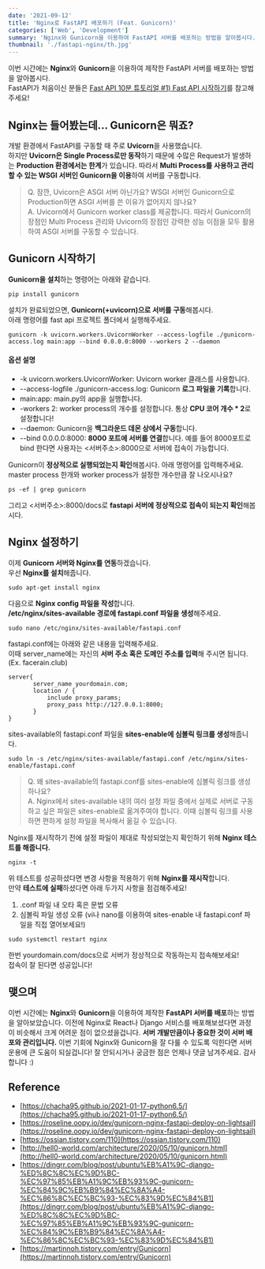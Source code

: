 ```yaml
---
date: '2021-09-12'
title: 'Nginx로 FastAPI 배포하기 (Feat. Gunicorn)'
categories: ['Web', 'Development']
summary: 'Nginx와 Gunicorn을 이용하여 FastAPI 서버를 배포하는 방법을 알아봅시다.'
thumbnail: './fastapi-nginx/th.jpg'
---
```


이번 시간에는 **Nginx**와 **Gunicorn**을 이용하여 제작한 FastAPI 서버를 배포하는 방법을 알아봅시다.  
FastAPI가 처음이신 분들은 [Fast API 10분 튜토리얼 #1) Fast API 시작하기](https://facerain.club/fast-api-tutorial-1/)를 참고해주세요! 

## Nginx는 들어봤는데... Gunicorn은 뭐죠?
개발 환경에서 FastAPI를 구동할 때 주로 **Uvicorn**을 사용했습니다.  
하지만 **Uvicorn은 Single Process로만 동작**하기 때문에 수많은 Request가 발생하는 **Production 환경에서는 한계**가 있습니다.
따라서 **Multi Process를 사용하고 관리할 수 있는 WSGI 서버인 Gunicorn을 이용**하여 서버를 구동합니다.
> Q. 잠깐, Uvicorn은 ASGI 서버 아닌가요? WSGI 서버인 Gunicorn으로 Production하면 ASGI 서버를 쓴 이유가 없어지지 않나요?  
> A. Uvicorn에서 Gunicorn worker class를 제공합니다. 따라서 Gunicorn의 장점인 Multi Process 관리와 Uvicorn의 장점인 강력한 성능 이점을 모두 활용하여 ASGI 서버를 구동할 수 있습니다. 

## Gunicorn 시작하기
**Gunicorn을 설치**하는 명령어는 아래와 같습니다.
```shell
pip install gunicorn
```

설치가 완료되었으면, **Gunicorn(+uvicorn)으로 서버를 구동**해봅시다.  
아래 명령어를 fast api 프로젝트 폴더에서 실행해주세요.
```shell
gunicorn -k uvicorn.workers.UvicornWorker --access-logfile ./gunicorn-access.log main:app --bind 0.0.0.0:8000 --workers 2 --daemon
```
#### 옵션 설명
- -k uvicorn.workers.UvicornWorker: Uvicorn worker 클래스를 사용합니다.
- --access-logfile ./gunicorn-access.log: Gunicorn **로그 파일을 기록**합니다.
- main:app: main.py의 app을 실행합니다.
- -workers 2: worker process의 개수를 설정합니다. 통상 **CPU 코어 개수 * 2**로 설정합니다!
- --daemon: Gunicorn을 **백그라운드 데몬 상에서 구동**합니다.
- --bind 0.0.0.0:8000: **8000 포트에 서버를 연결**합니다. 예를 들어 8000포트로 bind 한다면  사용자는 <서버주소>:8000으로 서버에 접속이 가능합니다.

Gunicorn이 **정상적으로 실행되었는지 확인**해봅시다. 아래 명령어를 입력해주세요.
master process 한개와 worker process가 설정한 개수만큼 잘 나오시나요? 
```
ps -ef | grep gunicorn
```  

그리고 <서버주소>:8000/docs로 **fastapi 서버에 정상적으로 접속이 되는지 확인**해봅시다.


## Nginx 설정하기
이제 **Gunicorn 서버와 Nginx를 연동**하겠습니다.  
우선 **Nginx를 설치**해줍니다.
```shell
sudo apt-get install nginx
``` 
다음으로 **Nginx config 파일을 작성**합니다.  
**/etc/nginx/sites-available 경로에 fastapi.conf 파일을 생성**해주세요.
```shell
sudo nano /etc/nginx/sites-available/fastapi.conf
```
fastapi.conf에는 아래와 같은 내용을 입력해주세요.  
이때 server_name에는 자신의 **서버 주소 혹은 도메인 주소를 입력**해 주시면 됩니다. (Ex. facerain.club)
```shell
server{
       server_name yourdomain.com;
       location / {
           include proxy_params;
           proxy_pass http://127.0.0.1:8000;
       }
}
```

sites-available의 fastapi.conf 파일을 **sites-enable에 심볼릭 링크를 생성**해줍니다.
```shell
sudo ln -s /etc/nginx/sites-available/fastapi.conf /etc/nginx/sites-enable/fastapi.conf 
```

> Q. 왜 sites-available의 fastapi.conf를 sites-enable에 심볼릭 링크를 생성하나요?  
> A. Nginx에서 sites-available 내의 여러 설정 파일 중에서 실제로 서버로 구동하고 싶은 파일은 sites-enable로 옮겨주여야 합니다. 이때 심볼릭 링크를 사용하면 편하게 설정 파일을 복사해서 옮길 수 있습니다.

Nginx를 재시작하기 전에 설정 파일이 제대로 작성되었는지 확인하기 위해 **Nginx 테스트를 해줍니다.**
```shell
nginx -t
```
위 테스트를 성공하셨다면 변경 사항을 적용하기 위해 **Nginx를 재시작**합니다.  
만약 **테스트에 실패**하셨다면 아래 두가지 사항을 점검해주세요!
1. .conf 파일 내 오타 혹은 문법 오류
2. 심볼릭 파일 생성 오류 (vi나 nano를 이용하여 sites-enable 내 fastapi.conf 파일을 직접 열어보세요!)
```shell
sudo systemctl restart nginx
```

한번 yourdomain.com/docs으로 서버가 정상적으로 작동하는지 접속해보세요!  
접속이 잘 된다면 성공입니다!

## 맺으며
이번 시간에는 **Nginx**와 **Gunicorn**을 이용하여 제작한 **FastAPI 서버를 배포**하는 방법을 알아보았습니다. 이전에 Nginx로 React나 Django 서비스를 배포해보셨다면 과정이 비슷해서 크게 어려운 점이 없으셨을겁니다. **서버 개발만큼이나 중요한 것이 서버 배포와 관리입니다.** 이번 기회에 Nginx와 Gunicorn을 잘 다룰 수 있도록 익힌다면 서버 운용에 큰 도움이 되실겁니다! 잘 안되시거나 궁금한 점은 언제나 댓글 남겨주세요. 감사합니다 :)



## Reference
- [https://chacha95.github.io/2021-01-17-python6.5/](https://chacha95.github.io/2021-01-17-python6.5/)
- [https://roseline.oopy.io/dev/gunicorn-nginx-fastapi-deploy-on-lightsail](https://roseline.oopy.io/dev/gunicorn-nginx-fastapi-deploy-on-lightsail)
- [https://ossian.tistory.com/110](https://ossian.tistory.com/110)
- [http://hell0-world.com/architecture/2020/05/10/gunicorn.html](http://hell0-world.com/architecture/2020/05/10/gunicorn.html)
- [https://dingrr.com/blog/post/ubuntu%EB%A1%9C-django-%ED%8C%8C%EC%9D%BC-%EC%97%85%EB%A1%9C%EB%93%9C-gunicorn-%EC%84%9C%EB%B9%84%EC%8A%A4-%EC%86%8C%EC%BC%93-%EC%83%9D%EC%84%B1](https://dingrr.com/blog/post/ubuntu%EB%A1%9C-django-%ED%8C%8C%EC%9D%BC-%EC%97%85%EB%A1%9C%EB%93%9C-gunicorn-%EC%84%9C%EB%B9%84%EC%8A%A4-%EC%86%8C%EC%BC%93-%EC%83%9D%EC%84%B1)
- [https://martinnoh.tistory.com/entry/Gunicorn](https://martinnoh.tistory.com/entry/Gunicorn)